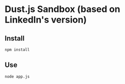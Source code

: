 
# Dust.js Sandbox (based on LinkedIn's version)

## Install

```
npm install
```

## Use

```
node app.js
```





